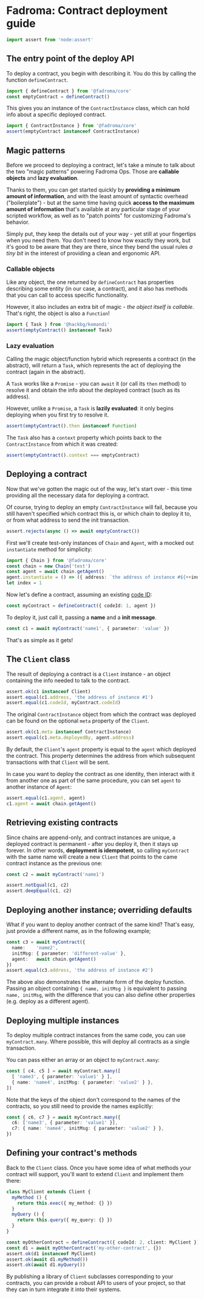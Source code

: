 # Fadroma: Contract deployment guide

```typescript
import assert from 'node:assert'
```

## The entry point of the deploy API

To deploy a contract, you begin with describing it.
You do this by calling the function `defineContract`.

```typescript
import { defineContract } from '@fadroma/core'
const emptyContract = defineContract()
```

This gives you an instance of the `ContractInstance` class,
which can hold info about a specific deployed contract.

```typescript
import { ContractInstance } from '@fadroma/core'
assert(emptyContract instanceof ContractInstance)
```

## Magic patterns

Before we proceed to deploying a contract, let's take a minute to talk about the two
"magic patterns" powering Fadroma Ops. Those are **callable objects** and **lazy evaluation**.

Thanks to them, you can get started quickly by **providing a minimum amount of information**,
and with the least amount of syntactic overhead ("boilerplate") - but at the same time having
quick **access to the maximum amount of information** that's available at any particular stage
of your scripted workflow, as well as to "patch points" for customizing Fadroma's behavior.

Simply put, they keep the details out of your way - yet still at your fingertips when you need
them. You don't need to know how exactly they work, but it's good to be aware that they are there,
since they bend the usual rules *a tiny bit* in the interest of providing a clean and ergonomic API.

### Callable objects

Like any object, the one returned by `defineContract` has properties
describing some entity (in our case, a contract), and it also has
methods that you can call to access specific functionality.

However, it also includes an extra bit of magic - *the object itself is callable*.
That's right, the object is also a `Function`!

```typescript
import { Task } from '@hackbg/komandi'
assert(emptyContract() instanceof Task)
```

### Lazy evaluation

Calling the magic object/function hybrid which represents a contract (in the abstract),
will return a `Task`, which represents the act of deploying the contract (again in the abstract).

A `Task` works like a `Promise` - you can `await` it (or call its `then` method)
to resolve it and obtain the info about the deployed contract (such as its address).

However, unlike a `Promise`, a `Task` is **lazily evaluated**: it only begins deploying
when you first try to resolve it.

```typescript
assert(emptyContract().then instanceof Function)
```

The `Task` also has a `context` property which points back to the `ContractInstance`
from which it was created:

```typescript
assert(emptyContract().context === emptyContract)
```

## Deploying a contract

Now that we've gotten the magic out of the way, let's start over - this time
providing all the necessary data for deploying a contract.

Of course, trying to deploy an empty `ContractInstance` will fail,
because you still haven't specified which contract this is, or which chain
to deploy it to, or from what address to send the init transaction.

```typescript
assert.rejects(async () => await emptyContract())
```

First we'll create test-only instances of `Chain` and `Agent`,
with a mocked out `instantiate` method for simplicity:

```typescript
import { Chain } from '@fadroma/core'
const chain = new Chain('test')
const agent = await chain.getAgent()
agent.instantiate = () => ({ address: `the address of instance #${++index}` })
let index = 1
```

Now let's define a contract, assuming an existing [code ID](./core-code.spec.ts.md):

```typescript
const myContract = defineContract({ codeId: 1, agent })
```

To deploy it, just call it, passing a **name** and a **init message**.

```typescript
const c1 = await myContract('name1', { parameter: 'value' })
```

That's as simple as it gets!

## The `Client` class

The result of deploying a contract is a `Client` instance -
an object containing the info needed to talk to the contract.

```typescript
assert.ok(c1 instanceof Client)
assert.equal(c1.address, 'the address of instance #1')
assert.equal(c1.codeId, myContract.codeId)
```

The original `ContractInstance` object from which the contract
was deployed can be found on the optional `meta` property of the `Client`.

```typescript
assert.ok(c1.meta instanceof ContractInstance)
assert.equal(c1.meta.deployedBy, agent.address)
```

By default, the `Client`'s `agent` property is equal to the `agent`
which deployed the contract. This property determines the address from
which subsequent transactions with that `Client` will be sent.

In case you want to deploy the contract as one identity, then interact
with it from another one as part of the same procedure, you can set `agent`
to another instance of `Agent`:

```typescript
assert.equal(c1.agent, agent)
c1.agent = await chain.getAgent()
```

## Retrieving existing contracts

Since chains are append-only, and contract instances are unique, a deployed contract
is permanent - after you deploy it, then it stays up forever. In other words,
**deployment is idempotent**, so calling `myContract` with the same name
will create a new `Client` that points to the came contract instance as the
previous one:

```typescript
const c2 = await myContract('name1')

assert.notEqual(c1, c2)
assert.deepEqual(c1, c2)
```

## Deploying another instance; overriding defaults

What if you want to deploy another contract of the same kind?
That's easy, just provide a different name, as in the following example;

```typescript
const c3 = await myContract({
  name:    'name2',
  initMsg: { parameter: 'different-value' },
  agent:   await chain.getAgent()
})
assert.equal(c3.address, 'the address of instance #2')
```

The above also demonstrates the alternate form of the deploy function.
Passing an object containing `{ name, initMsg }` is equivalent to passing
`name, initMsg`, with the difference that you can also define other
properties (e.g. deploy as a different agent).

## Deploying multiple instances

To deploy multiple contract instances from the same code,
you can use `myContract.many`. Where possible, this will deploy
all contracts as a single transaction.

You can pass either an array or an object to `myContract.many`:

```typescript
const [ c4, c5 ] = await myContract.many([
  [ 'name3', { parameter: 'value1' } ],
  { name: 'name4', initMsg: { parameter: 'value2' } },
])
```

Note that the keys of the object don't correspond to the names of the contracts,
so you still need to provide the names explicitly:

```typescript
const { c6, c7 } = await myContract.many({
  c6: ['name3', { parameter: 'value1' }],
  c7: { name: 'name4', initMsg: { parameter: 'value2' } },
})
```

## Defining your contract's methods

Back to the `Client` class. Once you have some idea of what methods your contract will support,
you'll want to extend `Client` and implement them there:

```typescript
class MyClient extends Client {
  myMethod () {
    return this.exec({ my_method: {} })
  }
  myQuery () {
    return this.query({ my_query: {} })
  }
}

const myOtherContract = defineContract({ codeId: 2, client: MyClient })
const d1 = await myOtherContract('my-other-contract', {})
assert.ok(d1 instanceof MyClient)
assert.ok(await d1.myMethod())
assert.ok(await d1.myQuery())
```

By publishing a library of `Client` subclasses corresponding to your contracts,
you can provide a robust API to users of your project, so that they can in turn
integrate it into their systems.
